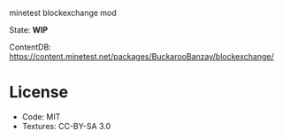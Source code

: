 minetest blockexchange mod

State: **WIP**


ContentDB: https://content.minetest.net/packages/BuckarooBanzay/blockexchange/


# License

* Code: MIT
* Textures: CC-BY-SA 3.0
